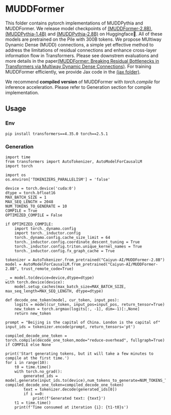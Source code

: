 # MUDDFormer

This folder contains pytorch implementations of MUDDPythia and MUDDFormer. We release model checkpoints of [(MUDDFormer-2.8B)](https://huggingface.co/Caiyun-AI/MUDDFormer-2.8B), [(MUDDPythia-1.4B)](https://huggingface.co/Caiyun-AI/MUDDPythia-1.4B) and [(MUDDPythia-2.8B)](https://huggingface.co/Caiyun-AI/MUDDPythia-2.8B) on Huggingface🤗.
All of these models are pretrained on the Pile with 300B tokens. We propose MUltiway Dynamic Dense (MUDD) connections, a simple yet effective method to address the limitations of residual connections and enhance cross-layer information flow in Transformers. Please see downstrem evaluations and more details in the paper[(MUDDFormer: Breaking Residual Bottlenecks in Transformers via Multiway Dynamic Dense Connections)](https://arxiv.org). For training MUDDFormer efficiently, we provide Jax code in the [(jax folder)](https://github.com/Caiyun-AI/MUDDFormer/tree/main/jax).

We recommend <strong>compiled version</strong> of MUDDFormer with *torch.compile* for inference acceleration. Please refer to Generation section for compile implementation.

## Usage

### Env

```
pip install transformers==4.35.0 torch==2.5.1
```


### Generation 

```
import time
from transformers import AutoTokenizer, AutoModelForCausalLM
import torch

import os
os.environ['TOKENIZERS_PARALLELISM'] = 'false'

device = torch.device('cuda:0')
dtype = torch.bfloat16
MAX_BATCH_SIZE = 1
MAX_SEQ_LENGTH = 2048
NUM_TOKENS_TO_GENERATE = 10
COMPILE = True
OPTIMIZED_COMPILE = False 

if OPTIMIZED_COMPILE: 
    import torch._dynamo.config
    import torch._inductor.config
    torch._dynamo.config.cache_size_limit = 64
    torch._inductor.config.coordinate_descent_tuning = True
    torch._inductor.config.triton.unique_kernel_names = True
    torch._inductor.config.fx_graph_cache = True

tokenizer = AutoTokenizer.from_pretrained("Caiyun-AI/MUDDFormer-2.8B")
model = AutoModelForCausalLM.from_pretrained("Caiyun-AI/MUDDFormer-2.8B", trust_remote_code=True)

_ = model.to(device=device,dtype=dtype)
with torch.device(device):
    model.setup_caches(max_batch_size=MAX_BATCH_SIZE, max_seq_length=MAX_SEQ_LENGTH, dtype=dtype)

def decode_one_token(model, cur_token, input_pos):
    logits = model(cur_token, input_pos=input_pos, return_tensor=True)
    new_token = torch.argmax(logits[:, -1], dim=-1)[:,None]
    return new_token

prompt = "Beijing is the capital of China. London is the capital of"
input_ids = tokenizer.encode(prompt, return_tensors='pt')

compiled_decode_one_token = torch.compile(decode_one_token,mode="reduce-overhead", fullgraph=True) if COMPILE else None

print('Start generating tokens, but it will take a few minutes to compile at the first time.')
for i in range(10):
    t0 = time.time()
    with torch.no_grad():
        generated_ids = model.generate(input_ids.to(device),num_tokens_to_generate=NUM_TOKENS_TO_GENERATE, compiled_decode_one_token=compiled_decode_one_token)
        text = tokenizer.decode(generated_ids[0])
        if i ==0:
            print(f'Generated text: {text}')
    t1 = time.time()
    print(f'Time consumed at iteration {i}: {t1-t0}s')
```
